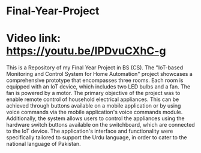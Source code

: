 # Final-Year-Project
# Video link: https://youtu.be/IPDvuCXhC-g
This is a Repository of my Final Year Project in BS (CS).
The "IoT-based Monitoring and Control System for Home Automation" project showcases a comprehensive prototype that encompasses three rooms. Each room is equipped with an IoT device, which includes two LED bulbs and a fan. The fan is powered by a motor. The primary objective of the project was to enable remote control of household electrical appliances. This can be achieved through buttons available on a mobile application or by using voice commands via the mobile application's voice commands module. Additionally, the system allows users to control the appliances using the hardware switch buttons available on the switchboard, which are connected to the IoT device. The application's interface and functionality were specifically tailored to support the Urdu language, in order to cater to the national language of Pakistan.

